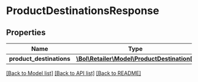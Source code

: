 # ProductDestinationsResponse

## Properties
Name | Type | Description | Notes
------------ | ------------- | ------------- | -------------
**product_destinations** | [**\Bol\Retailer\Model\ProductDestination[]**](ProductDestination.md) |  | 

[[Back to Model list]](../README.md#documentation-for-models) [[Back to API list]](../README.md#documentation-for-api-endpoints) [[Back to README]](../README.md)


